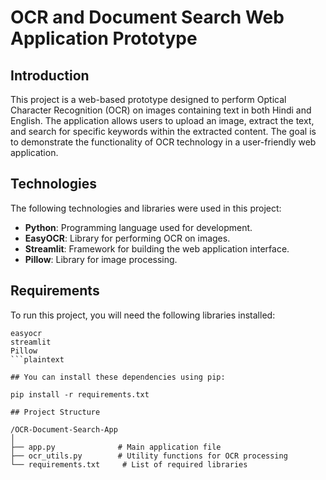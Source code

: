 # OCR and Document Search Web Application Prototype

## Introduction
This project is a web-based prototype designed to perform Optical Character Recognition (OCR) on images containing text in both Hindi and English. The application allows users to upload an image, extract the text, and search for specific keywords within the extracted content. The goal is to demonstrate the functionality of OCR technology in a user-friendly web application.

## Technologies
The following technologies and libraries were used in this project:

- **Python**: Programming language used for development.
- **EasyOCR**: Library for performing OCR on images.
- **Streamlit**: Framework for building the web application interface.
- **Pillow**: Library for image processing.

## Requirements
To run this project, you will need the following libraries installed:

```plaintext
easyocr
streamlit
Pillow
```plaintext

## You can install these dependencies using pip:

pip install -r requirements.txt

## Project Structure

/OCR-Document-Search-App
│
├── app.py              # Main application file
├── ocr_utils.py        # Utility functions for OCR processing
└── requirements.txt     # List of required libraries


